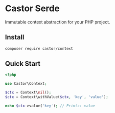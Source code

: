 Castor Serde
============

Immutable context abstraction for your PHP project.

## Install

```bash
composer require castor/context
```

## Quick Start

```php
<?php

use Castor\Context;

$ctx = Context\nil();
$ctx = Context\withValue($ctx, 'key', 'value');

echo $ctx->value('key'); // Prints: value
```
